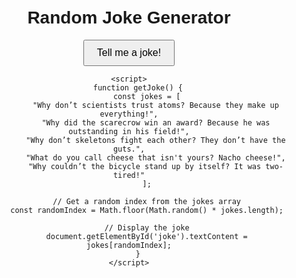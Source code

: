 <!DOCTYPE html>
<html lang="en">
<head>
    <meta charset="UTF-8">
    <meta name="viewport" content="width=device-width, initial-scale=1.0">
    <title>Random Joke Generator</title>
    <style>
        body {
            font-family: Arial, sans-serif;
            text-align: center;
            margin-top: 50px;
        }
        button {
            padding: 10px 20px;
            font-size: 16px;
            cursor: pointer;
        }
    </style>
</head>
<body>
    <h1>Random Joke Generator</h1>
    <button onclick="getJoke()">Tell me a joke!</button>
    <p id="joke"></p>

    <script>
        function getJoke() {
            const jokes = [
                "Why don’t scientists trust atoms? Because they make up everything!",
                "Why did the scarecrow win an award? Because he was outstanding in his field!",
                "Why don’t skeletons fight each other? They don’t have the guts.",
                "What do you call cheese that isn't yours? Nacho cheese!",
                "Why couldn’t the bicycle stand up by itself? It was two-tired!"
            ];

            // Get a random index from the jokes array
            const randomIndex = Math.floor(Math.random() * jokes.length);

            // Display the joke
            document.getElementById('joke').textContent = jokes[randomIndex];
        }
    </script>
</body>
</html>
